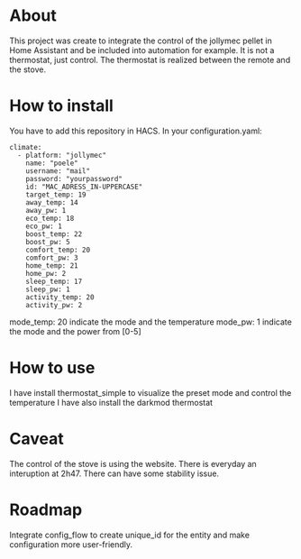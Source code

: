 # About
This project was create to integrate the control of the jollymec pellet in Home Assistant and be included into automation for example. It is not a thermostat, just control. The thermostat is realized between the remote and the stove.

# How to install 
You have to add this repository in HACS.
In your configuration.yaml:
```
climate:
  - platform: "jollymec"
    name: "poele"
    username: "mail" 
    password: "yourpassword" 
    id: "MAC_ADRESS_IN-UPPERCASE"
    target_temp: 19
    away_temp: 14
    away_pw: 1
    eco_temp: 18
    eco_pw: 1
    boost_temp: 22
    boost_pw: 5
    comfort_temp: 20
    comfort_pw: 3
    home_temp: 21
    home_pw: 2
    sleep_temp: 17
    sleep_pw: 1
    activity_temp: 20
    activity_pw: 2

```
mode_temp: 20 indicate the mode and the temperature
mode_pw: 1 indicate the mode and the power from [0-5]

# How to use
I have install thermostat_simple to visualize the preset mode and control the temperature
I have also install the darkmod thermostat 

# Caveat
The control of the stove is using the website. There is everyday an interuption at 2h47. 
There can have some stability issue.

# Roadmap
Integrate config_flow to create unique_id for the entity and make configuration more user-friendly.


